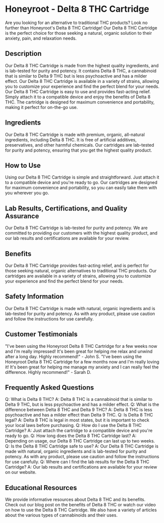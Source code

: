 # Honeyroot - Delta 8 THC Cartridge
Are you looking for an alternative to traditional THC products? Look no further than Honeyroot's Delta 8 THC Cartridge! Our Delta 8 THC Cartridge is the perfect choice for those seeking a natural, organic solution to their anxiety, pain, and relaxation needs. 
## Description
Our Delta 8 THC Cartridge is made from the highest quality ingredients, and is lab-tested for purity and potency. It contains Delta 8 THC, a cannabinoid that is similar to Delta 9 THC but is less psychoactive and has a milder effect. Our Delta 8 THC Cartridge is available in a variety of strains, allowing you to customize your experience and find the perfect blend for your needs.
Our Delta 8 THC Cartridge is easy to use and provides fast-acting relief. Simply attach it to a compatible device and enjoy the benefits of Delta 8 THC. The cartridge is designed for maximum convenience and portability, making it perfect for on-the-go use. 
## Ingredients
Our Delta 8 THC Cartridge is made with premium, organic, all-natural ingredients, including Delta 8 THC. It is free of artificial additives, preservatives, and other harmful chemicals. Our cartridges are lab-tested for purity and potency, ensuring that you get the highest quality product. 
## How to Use
Using our Delta 8 THC Cartridge is simple and straightforward. Just attach it to a compatible device and you're ready to go. Our cartridges are designed for maximum convenience and portability, so you can easily take them with you wherever you go. 
## Lab Results, Certifications, and Quality Assurance
Our Delta 8 THC Cartridge is lab-tested for purity and potency. We are committed to providing our customers with the highest quality product, and our lab results and certifications are available for your review. 
## Benefits
Our Delta 8 THC Cartridge provides fast-acting relief, and is perfect for those seeking natural, organic alternatives to traditional THC products. Our cartridges are available in a variety of strains, allowing you to customize your experience and find the perfect blend for your needs.
## Safety Information
Our Delta 8 THC Cartridge is made with natural, organic ingredients and is lab-tested for purity and potency. As with any product, please use caution and follow the instructions for use carefully. 
## Customer Testimonials
"I've been using the Honeyroot Delta 8 THC Cartridge for a few weeks now and I'm really impressed! It's been great for helping me relax and unwind after a long day. Highly recommend!" - John S. 
"I've been using the Honeyroot Delta 8 THC Cartridge for a few months now and I'm really loving it! It's been great for helping me manage my anxiety and I can really feel the difference. Highly recommend!" - Sarah D. 
## Frequently Asked Questions
Q: What is Delta 8 THC? 
A: Delta 8 THC is a cannabinoid that is similar to Delta 9 THC, but is less psychoactive and has a milder effect. 
Q: What is the difference between Delta 8 THC and Delta 9 THC? 
A: Delta 8 THC is less psychoactive and has a milder effect than Delta 9 THC. 
Q: Is Delta 8 THC legal? 
A: Delta 8 THC is legal in most states, but it is important to check your local laws before purchasing. 
Q: How do I use the Delta 8 THC Cartridge? 
A: Just attach the cartridge to a compatible device and you're ready to go. 
Q: How long does the Delta 8 THC Cartridge last? 
A: Depending on usage, our Delta 8 THC Cartridge can last up to two weeks. 
Q: Is the Delta 8 THC Cartridge safe to use? 
A: Our Delta 8 THC Cartridge is made with natural, organic ingredients and is lab-tested for purity and potency. As with any product, please use caution and follow the instructions for use carefully. 
Q: Where can I find the lab results for the Delta 8 THC Cartridge? 
A: Our lab results and certifications are available for your review on our website. 
## Educational Resources
We provide informative resources about Delta 8 THC and its benefits. Check out our blog post on the benefits of Delta 8 THC or watch our video on how to use the Delta 8 THC Cartridge. We also have a variety of articles about the various types of cannabinoids and their uses.